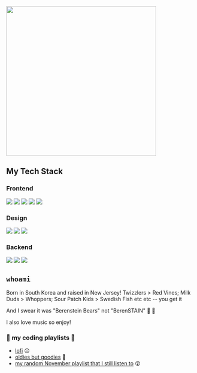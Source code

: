 <span align="left">
  <img src="https://user-images.githubusercontent.com/69250166/146096031-88881bcc-d9ea-438c-be00-5416b0ec8d16.png" width="400px"/>
</span>

## My Tech Stack
### Frontend
<span>
  <img src="https://img.shields.io/badge/JavaScript-323330?style=for-the-badge&logo=javascript&logoColor=F7DF1E" />
  <img src="https://img.shields.io/badge/HTML5-E34F26?style=for-the-badge&logo=html5&logoColor=white" />
  <img src="https://img.shields.io/badge/CSS3-1572B6?style=for-the-badge&logo=css3&logoColor=white" />
  <img src="https://img.shields.io/badge/React-20232A?style=for-the-badge&logo=react&logoColor=61DAFB" />
  <img src="https://img.shields.io/badge/Redux-593D88?style=for-the-badge&logo=redux&logoColor=white" />  
</span>

### Design
<span>
    <img src="https://img.shields.io/badge/Figma-F24E1E?style=for-the-badge&logo=figma&logoColor=white" />
    <img src="https://img.shields.io/badge/Bootstrap-563D7C?style=for-the-badge&logo=bootstrap&logoColor=white" />
    <img src="https://img.shields.io/badge/Material--UI-0081CB?style=for-the-badge&logo=material-ui&logoColor=white" />
</span>

### Backend
<span>
  <img src="https://img.shields.io/badge/Ruby_on_Rails-CC0000?style=for-the-badge&logo=ruby-on-rails&logoColor=white" />
  <img src="https://img.shields.io/badge/SQLite-07405E?style=for-the-badge&logo=sqlite&logoColor=white" />
  <img src="https://img.shields.io/badge/PostgreSQL-316192?style=for-the-badge&logo=postgresql&logoColor=white" />
</span>

## `whoami`
Born in South Korea and raised in New Jersey! Twizzlers > Red Vines; Milk Duds > Whoppers; Sour Patch Kids > Swedish Fish etc etc -- you get it
<p>And I swear it was "Berenstein Bears" not "BerenSTAIN" 🍯 🧸</p>

I also love music so enjoy!
### 🎵 my coding playlists 🎵
+ <a href="https://open.spotify.com/playlist/5SHSg2UDI4OYacw6rEaXZn?si=c8028efc520649a3">lofi</a> 😌 
+ <a href="https://open.spotify.com/playlist/4QHirIj56ORD7JWFVWRAay?si=3728b7c742844f1a">oldies but goodies</a> 🍬
+ <a href="https://open.spotify.com/playlist/0eOcGtOQJ3JpyHq7UoKUKz?si=a49f498868c24452">my random November playlist that I still listen to</a> 😲

